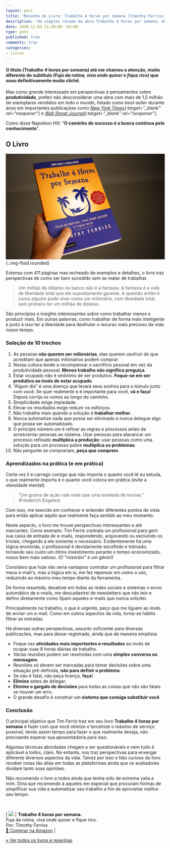 ```yaml
---
layout: post
title: 'Resenha do Livro: Trabalhe 4 horas por semana (Timothy Ferriss)'
description: 'Um simples resumo da obra Trabalhe 4 horas por semana, de Timthy Ferris. Publicado por Thiago Nascimento.'
date: 2020-11-03 21:20:00 -03:00
type: post
published: true
comments: true
categories:
- livros
---
```


#### O título *(Trabalhe 4 horas por semana)* até me chamou a atenção, muito diferente do subtítulo *(Fuja da rotina, viva onde quiser e fique rico)* que soou definitivamente muito clichê.

Mas como grande interessado em perspectivas e pensamentos sobre **produtividade**, preferi não desconsiderar uma obra com mais de 1,5 milhão de exemplares vendidos em todo o mundo, listado como _best-seller_ durante anos em importantes publicações como *[New York Times](https://www.nytimes.com/books/best-sellers/){:target="_blank" rel="noopener"}* e *[Wall Street Journal](https://www.wsj.com/news/types/best-selling-books){:target="_blank" rel="noopener"}*.

Como disse Napoleon Hill: "**O caminho do sucesso é a busca contínua pelo conhecimento**".

## O Livro

![Livro Trabalhe 4 Horas por semana erguido por uma mão](/assets/imgs/livro-trabalhe-4-horas/livro-trabalhe-4-horas-por-semana.jpg){:.img-fluid.rounded}

Extenso com 411 páginas mas recheado de exemplos e detalhes, o livro traz perspectivas de como ser bem sucedido sem se matar de trabalhar.

> Um milhão de dólares no banco não é a fantasia. A fantasia é a vida de liberdade total que ele supostamente garante. A questão então é como alguém pode viver como um milionário, com liberdade total, sem primeiro ter um milhão de dólares.


São princípios e insights interessantes sobre como trabalhar menos e produzir mais. Em outras palavras, como trabalhar de forma mais inteligente e junto à isso ter a liberdade para desfrutar o recurso mais precioso da vida: nosso tempo.

### Seleção de 10 trechos

1. As pessoas **não querem ser milionárias**, elas querem usufruir do que acreditam que apenas milionários podem comprar.
2. Nossa cultura tende a recompensar o sacrifício pessoal em vez da produtividade pessoal. **Menos trabalho não significa preguiça**.
3. Estar ocupado não é sinônimo de ser produtivo. **Foque-se em ser produtivo ao invés de estar ocupado**.
4. “Algum dia” é uma doença que levará seus sonhos para o túmulo junto com você. Se quer realmente e é importante para você, **vá e faça**! Depois corrija os rumos ao longo do caminho.
5. Simplicidade exige impiedade.
6. Elevar os resultados exige reduzir os esforços.
7. Não trabalhe mais quando a solução é **trabalhar melhor**.
8. Nunca automatize nada que possa ser eliminado e nunca delegue algo que possa ser automatizado.
9. O princípio número um é refinar as regras e processos antes de acrescentar pessoas ao sistema. Usar pessoas para alavancar um processo refinado **multiplica a produção**; usar pessoas como uma solução para um processo pobre **multiplica os problemas**.
10. Não pergunte se comprariam, **peça que comprem**.

### Aprendizados na prática (e em prática)

Certa vez li e carrego comigo que não importa o quanto você lê ou estuda, o que realmente importa é o quanto você coloca em prática (evite a obesidade mental).

> "Um grama de ação vale mais que uma tonelada de teorias." (Friederich Engeles)

Com isso, me exercito em conhecer e entender diferentes pontos de vista para então aplicar aquilo que realmente faça sentido ao meu momento.

Neste aspecto, o livro me trouxe perspectivas interessantes e até marcantes. Como exemplo: Tim Ferris contrata um profissional para gerir sua caixa de entrada de e-mails, respondendo, arquivando ou excluindo os triviais, chegando à ele somente o necessário. Evidentemente há uma lógica envolvida, o profissional é devidamente escolhido e treinado; tornando seu custo um ótimo investimento perante o tempo economizado, nosso bem mais valioso. _(O "miserávi" é um gênio!)_

Considero que hoje não seria vantajoso contratar um profissional para filtrar meus e-mail's, mas a lógica em si, me fez repensar em como o uso, reduzindo ao máximo meu tempo diante da ferramenta.

De forma resumida, desativei em todas as redes sociais e sistemas o envio automático de e-mails, me descadastrei de newsletters que não leio e defino diretamente como Spam aqueles e-mails que nunca solicitei.

Principalmente no trabalho, o que é urgente, peço que me liguem ao invés de enviar um e-mail. Como em outros aspectos da vida, torna-se hábito filtrar as entradas.

Há diversas outras perspectivas, assunto suficiente para diversas publicações, mas para deixar registrado, ainda que de maneira simplista:

- Foque nas **atividades mais importantes e resultados** ao invés de ocupar suas 8 horas diárias de trabalho.
- Várias reuniões podem ser resolvidas com uma **simples conversa ou mensagem**.
- Reuniões só devem ser marcadas para tomar decisões sobre uma situação pré-definida, **não para definir o problema**.
- Se não é fatal, não peça licença, **faça**!
- **Elimine** antes de delegar.
- **Elimine o gargalo de decisões** para todas as coisas que não são fatais se houver um erro.
- O grande desafio é construir um **sistema que consiga substituir você**.

### Conclusão

O principal objetivo que Tim Ferris traz em seu livro **Trabalhe 4 horas por semana** é fazer com que você otimize e terceirize o máximo de serviço possível, tendo assim tempo para fazer o que realmente deseja, não precisando esperar sua aposentadoria para isso.

Algumas técnicas abordadas chegam a ser questionáveis e nem tudo é aplicável a todos, claro. No entanto, nos traz perspectivas para enxergar diferente diversos aspectos da vida. Talvez por isso o fato curioso do livro receber notas tão altas em todas as plataformas ainda que os avaliadores dividam tanto suas opiniões.

Não recomendo o livro a todos ainda que tenha sido de extrema valia a mim. Diria que recomendo à aqueles em especial que procuram formas de simplificar sua vida e automatizar seu trabalho a fim de aproveitar melhor seu tempo.

<br>

| <a target="_blank"  href="https://www.amazon.com.br/gp/product/8542211561/ref=as_li_tl?ie=UTF8&camp=1789&creative=9325&creativeASIN=8542211561&linkCode=as2&tag=thiagonasc-20&linkId=01bd6447e0adc0c2750f2de0e3490873"><img border="0" src="//ws-na.amazon-adsystem.com/widgets/q?_encoding=UTF8&MarketPlace=BR&ASIN=8542211561&ServiceVersion=20070822&ID=AsinImage&WS=1&Format=_SL160_&tag=thiagonasc-20" ></a><img src="//ir-br.amazon-adsystem.com/e/ir?t=thiagonasc-20&l=am2&o=33&a=8542211561" width="1" height="1" border="0" alt="" style="border:none !important; margin:0px !important;" /> | **Trabalhe 4 horas por semana.**<br>Fuja da rotina, viva onde quiser e fique rico.<br>*Por: Timothy Ferriss*<br><a target="_blank" href="https://amzn.to/2YFN9aO">🛒 Comprar na Amazon</a> |

[» Ver todos os livros e resenhas](/livros)
